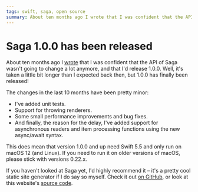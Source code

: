 ```yaml
---
tags: swift, saga, open source
summary: About ten months ago I wrote that I was confident that the API of Saga wasn't going to change a lot anymore, and that I'd release 1.0.0. Well, it's taken a little bit longer than I expected back then, but 1.0.0 has finally been released!
---
```


# Saga 1.0.0 has been released
About ten months ago I [wrote](/articles/2021/saga-7-updates/) that I was confident that the API of Saga wasn't going to change a lot anymore, and that I'd release 1.0.0. Well, it's taken a little bit longer than I expected back then, but 1.0.0 has finally been released!

The changes in the last 10 months have been pretty minor:

- I've added unit tests.
- Support for throwing renderers.
- Some small performance improvements and bug fixes.
- And finally, the reason for the delay, I've added support for asynchronous readers and item processing functions using the new async/await syntax.

This does mean that version 1.0.0 and up need Swift 5.5 and only run on macOS 12 (and Linux). If you need to run it on older versions of macOS, please stick with versions 0.22.x.

If you haven't looked at Saga yet, I'd highly recommend it – it's a pretty cool static site generator if I do say so myself. Check it out [on GitHub](https://github.com/loopwerk/Saga), or look at this website's [source code](https://github.com/loopwerk/loopwerk.io).